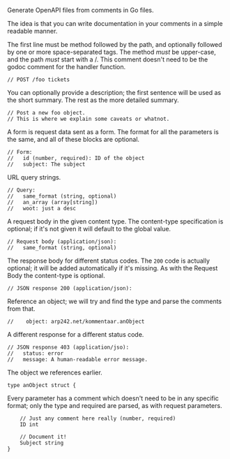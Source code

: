 Generate OpenAPI files from comments in Go files.

The idea is that you can write documentation in your comments in a simple
readable manner.

The first line must be method followed by the path, and optionally followed by
one or more space-separated tags. The method *must* be upper-case, and the path
*must* start with a /. This comment doesn't need to be the godoc comment for the
handler function.

	// POST /foo tickets

You can optionally provide a description; the first sentence will be used as the
short summary. The rest as the more detailed summary.

	// Post a new foo object.
	// This is where we explain some caveats or whatnot.

A form is request data sent as a form. The format for all the parameters is the
same, and all of these blocks are optional.

	// Form:
	//   id (number, required): ID of the object
	//   subject: The subject

URL query strings.

	// Query:
	//   same_format (string, optional)
	//   an_array (array[string])
	//   woot: just a desc

A request body in the given content type. The content-type specification is
optional; if it's not given it will default to the global value.

	// Request body (application/json):
	//   same_format (string, optional)

The response body for different status codes. The `200` code is actually
optional; it will be added automatically if it's missing. As with the Request
Body the content-type is optional.

	// JSON response 200 (application/json):

Reference an object; we will try and find the type and parse the comments from
that.

	//    object: arp242.net/kommentaar.anObject

A different response for a different status code.

	// JSON response 403 (application/jso):
	//   status: error
	//   message: A human-readable error message.

The object we references earlier.

	type anObject struct {

Every parameter has a comment which doesn't need to be in any specific format;
only the type and required are parsed, as with request parameters.

		// Just any comment here really (number, required)
		ID int

		// Document it!
		Subject string
	}
